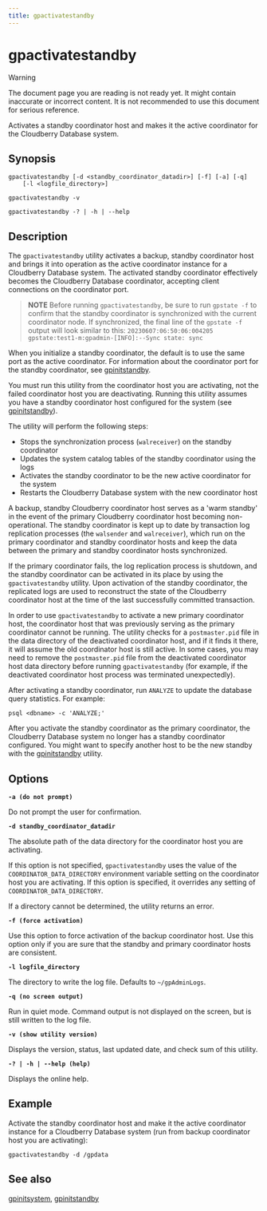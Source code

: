 ```yaml
---
title: gpactivatestandby
---
```


# gpactivatestandby

> [!WARNING]
> The document page you are reading is not ready yet. It might contain inaccurate or incorrect content. It is not recommended to use this document for serious reference.

Activates a standby coordinator host and makes it the active coordinator for the Cloudberry Database system.

## Synopsis

```shell
gpactivatestandby [-d <standby_coordinator_datadir>] [-f] [-a] [-q] 
    [-l <logfile_directory>]

gpactivatestandby -v 

gpactivatestandby -? | -h | --help
```

## Description

The `gpactivatestandby` utility activates a backup, standby coordinator host and brings it into operation as the active coordinator instance for a Cloudberry Database system. The activated standby coordinator effectively becomes the Cloudberry Database coordinator, accepting client connections on the coordinator port.

>**NOTE**
>Before running `gpactivatestandby`, be sure to run `gpstate -f` to confirm that the standby coordinator is synchronized with the current coordinator node. If synchronized, the final line of the `gpstate -f` output will look similar to this: `20230607:06:50:06:004205 gpstate:test1-m:gpadmin-[INFO]:--Sync state: sync`

When you initialize a standby coordinator, the default is to use the same port as the active coordinator. For information about the coordinator port for the standby coordinator, see [gpinitstandby](/docs/db-utilities/db-util-gpinitstandby.md). 

You must run this utility from the coordinator host you are activating, not the failed coordinator host you are deactivating. Running this utility assumes you have a standby coordinator host configured for the system (see [gpinitstandby](/docs/db-utilities/db-util-gpinitstandby.md)).

The utility will perform the following steps:

- Stops the synchronization process (`walreceiver`) on the standby coordinator
- Updates the system catalog tables of the standby coordinator using the logs
- Activates the standby coordinator to be the new active coordinator for the system
- Restarts the Cloudberry Database system with the new coordinator host

A backup, standby Cloudberry coordinator host serves as a 'warm standby' in the event of the primary Cloudberry coordinator host becoming non-operational. The standby coordinator is kept up to date by transaction log replication processes (the `walsender` and `walreceiver`), which run on the primary coordinator and standby coordinator hosts and keep the data between the primary and standby coordinator hosts synchronized.

If the primary coordinator fails, the log replication process is shutdown, and the standby coordinator can be activated in its place by using the `gpactivatestandby` utility. Upon activation of the standby coordinator, the replicated logs are used to reconstruct the state of the Cloudberry coordinator host at the time of the last successfully committed transaction.

In order to use `gpactivatestandby` to activate a new primary coordinator host, the coordinator host that was previously serving as the primary coordinator cannot be running. The utility checks for a `postmaster.pid` file in the data directory of the deactivated coordinator host, and if it finds it there, it will assume the old coordinator host is still active. In some cases, you may need to remove the `postmaster.pid` file from the deactivated coordinator host data directory before running `gpactivatestandby` (for example, if the deactivated coordinator host process was terminated unexpectedly).

After activating a standby coordinator, run `ANALYZE` to update the database query statistics. For example:

```shell
psql <dbname> -c 'ANALYZE;'
```

After you activate the standby coordinator as the primary coordinator, the Cloudberry Database system no longer has a standby coordinator configured. You might want to specify another host to be the new standby with the [gpinitstandby](/docs/db-utilities/db-util-gpinitstandby.md) utility.

## Options

**`-a (do not prompt)`**

Do not prompt the user for confirmation.

**`-d standby_coordinator_datadir`**

The absolute path of the data directory for the coordinator host you are activating.

If this option is not specified, `gpactivatestandby` uses the value of the `COORDINATOR_DATA_DIRECTORY` environment variable setting on the coordinator host you are activating. If this option is specified, it overrides any setting of `COORDINATOR_DATA_DIRECTORY`.

If a directory cannot be determined, the utility returns an error.

**`-f (force activation)`**

Use this option to force activation of the backup coordinator host. Use this option only if you are sure that the standby and primary coordinator hosts are consistent.

**`-l logfile_directory`**

The directory to write the log file. Defaults to `~/gpAdminLogs`.

**`-q (no screen output)`**

Run in quiet mode. Command output is not displayed on the screen, but is still written to the log file.

**`-v (show utility version)`**

Displays the version, status, last updated date, and check sum of this utility.

**`-? | -h | --help (help)`**

Displays the online help.

## Example

Activate the standby coordinator host and make it the active coordinator instance for a Cloudberry Database system (run from backup coordinator host you are activating):

```shell
gpactivatestandby -d /gpdata
```

## See also

[gpinitsystem](/docs/db-utilities/db-util-gpinitsystem.md), [gpinitstandby](/docs/db-utilities/db-util-gpinitstandby.md)
